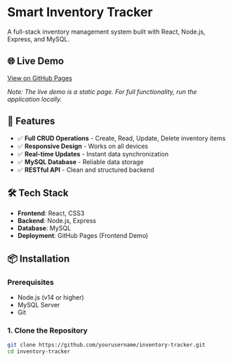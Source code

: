 # Smart Inventory Tracker

A full-stack inventory management system built with React, Node.js, Express, and MySQL.

## 🌐 Live Demo
[View on GitHub Pages](https://Sanda_1113.github.io/inventory-tracker/)

*Note: The live demo is a static page. For full functionality, run the application locally.*

## 🚀 Features

- ✅ **Full CRUD Operations** - Create, Read, Update, Delete inventory items
- ✅ **Responsive Design** - Works on all devices
- ✅ **Real-time Updates** - Instant data synchronization
- ✅ **MySQL Database** - Reliable data storage
- ✅ **RESTful API** - Clean and structured backend

## 🛠 Tech Stack

- **Frontend**: React, CSS3
- **Backend**: Node.js, Express
- **Database**: MySQL
- **Deployment**: GitHub Pages (Frontend Demo)

## 📦 Installation

### Prerequisites
- Node.js (v14 or higher)
- MySQL Server
- Git

### 1. Clone the Repository
```bash
git clone https://github.com/yourusername/inventory-tracker.git
cd inventory-tracker
